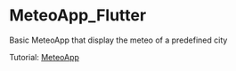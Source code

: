 # MeteoApp_Flutter
Basic MeteoApp that display the meteo of a predefined city

Tutorial: [MeteoApp](https://youtu.be/yLtpMqvMgdY?si=FYxoJbH3OMGm7iXA)
